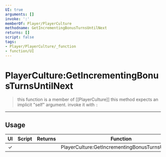 ```yaml
---
UI: true
arguments: []
invoke: ':'
memberOf: Player/PlayerCulture
methodname: GetIncrementingBonusTurnsUntilNext
returns: []
script: false
tags:
- Player/PlayerCulture/_function
- function/UI
---
```

# PlayerCulture:GetIncrementingBonusTurnsUntilNext
> this function is a member of [[PlayerCulture]]
> this method expects an implicit "self" argument. invoke it with `:`
-----
## Usage
|  UI | Script | Returns | Function | Arguments |
|:---:|:------:|-------:|:--------:|:---------|
|✓| ||PlayerCulture:GetIncrementingBonusTurnsUntilNext||
